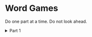 # Word Games

Do one part at a time. Do not look ahead.

<details>
  <summary>Part 1</summary>
  
  ## Part 1

Write a command-line program that asks the user to unscramble a 5-letter word.

When the user runs the program (`./word_games`), a scrambled 5-letter word is shown to them. The program then awaits their answer.

If correct, the program acknowledges that and exits.

If incorrect, it shows the correct word and exits.

</details>
